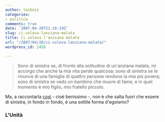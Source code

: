 ```yaml
---
author: leibniz
categories:
- politica
comments: true
date: '2007-04-20T21:16:19Z'
slug: ci-voleva-lanziana-malata
title: Ci voleva l'anziana malata
url: "/2007/04/20/ci-voleva-lanziana-malata/"
wordpress_id: 2458

---
```

> Sono di sinistra se, di fronte alla solitudine di un'anziana malata, mi accorgo che anche la mia vita perde qualcosa; sono di sinistra se le rinunce di una famiglia di quattro persone rendono la mia più povera; sono di sinistra se vedo un bambino che muore di fame, e in quel momento è mio figlio, mio fratello piccolo.


Ma, a raccontarla [così](http://www.unita.it/view.asp?IDcontent=65324) - cioè benissimo -, non è che salta fuori che essere di sinistra, in fondo in fondo, è una sottile forma d'egoismo?


### L'Unità
